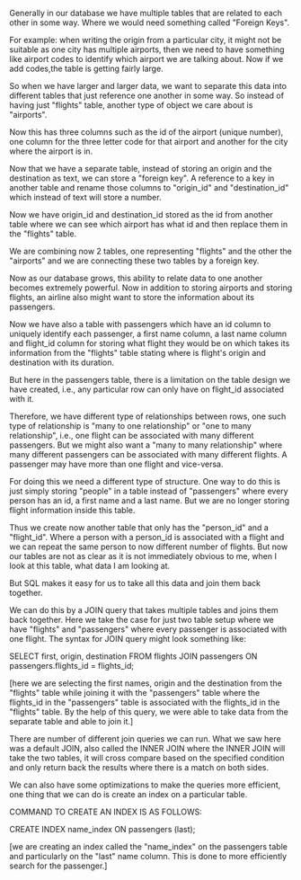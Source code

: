 Generally in our database we have multiple tables that are related to each other in some way. Where we would need something called "Foreign Keys".

For example: when writing the origin from a particular city, it might not be suitable as one city has multiple airports, then we need to have something like airport codes to identify which airport we are talking about. Now if we add codes,the table is getting fairly large.

So when we have larger and larger data, we want to separate this data into different tables that just reference one another in some way. So instead of having just "flights" table, another type of object we care about is "airports". 

Now this has three columns such as the id of the airport (unique number), one column for the three letter code for that airport and another for the city where the airport is in.

Now that we have a separate table, instead of storing an origin and the destination as text, we can store a "foreign key". A reference to a key in another table and rename those columns to "origin_id" and "destination_id" which instead of text will store a number. 

Now we have origin_id and destination_id stored as the id from another table where we can see which airport has what id and then replace them in the "flights" table.

We are combining now 2 tables, one representing "flights" and the other the "airports" and we are connecting these two tables by a foreign key.

Now as our database grows, this ability to relate data to one another becomes extremely powerful. Now in addition to storing airports and storing flights, an airline also might want to store the information about its passengers. 

Now we have also a table with passengers which have an id column to uniquely identify each passenger, a first name column, a last name column and flight_id column for storing what flight they would be on which takes its information from the "flights" table stating where is flight's origin and destination with its duration.

But here in the passengers table, there is a limitation on the table design we have created, i.e., any particular row can only have on flight_id associated with it.

Therefore, we have different type of relationships between rows, one such type of relationship is "many to one relationship" or "one to many relationship", i.e., one flight can be associated with many different passengers. But we might also want a "many to many relationship" where many different passengers can be associated with many different flights. A passenger may have more than one flight and vice-versa.

For doing this we need a different type of structure. One way to do this is just simply storing "people" in a table instead of "passengers" where every person has an id, a first name and a last name. But we are no longer storing flight information inside this table. 

Thus we create now another table that only has the "person_id" and a "flight_id". Where a person with a person_id is associated with a flight and we can repeat the same person to now different number of flights. But now our tables are not as clear as it is not immediately obvious to me, when I look at this table, what data I am looking at.

But SQL makes it easy for us to take all this data and join them back together.

We can do this by a JOIN query that takes multiple tables and joins them back together. Here we take the case for just two table setup where we have "flights" and "passengers" where every passenger is associated with one flight. The syntax for JOIN query might look something like:

SELECT first, origin, destination FROM flights JOIN passengers ON passengers.flights_id = flights_id;

[here we are selecting the first names, origin and the destination from the "flights" table while joining it with the "passengers" table where the flights_id in the "passengers" table is associated with the flights_id in the "flights" table. By the help of this query, we were able to take data from the separate table and able to join it.]

There are number of different join queries we can run. What we saw here was a default JOIN, also called the INNER JOIN where the INNER JOIN will take the two tables, it will cross compare based on the specified condition and only return back the results where there is a match on both sides.

We can also have some optimizations to make the queries more efficient, one thing that we can do is create an index on a particular table.

COMMAND TO CREATE AN INDEX IS AS FOLLOWS:

CREATE INDEX name_index ON passengers (last);

[we are creating an index called the "name_index" on the passengers table and particularly on the "last" name column. This is done to more efficiently search for the passenger.]